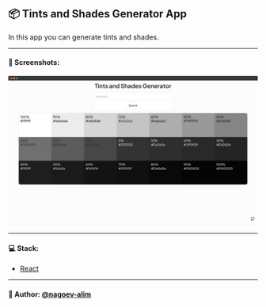 ## 📦 Tints and Shades Generator App

In this app you can generate tints and shades.

---
#### 🌄 Screenshots:
![App Screenshot](src/assets/images/preview/preview01.png)

-----

#### 💻 Stack:

- [React](https://ru.reactjs.org/)

-----
#### 🙌 Author: [@nagoev-alim](https://github.com/nagoev-alim)
